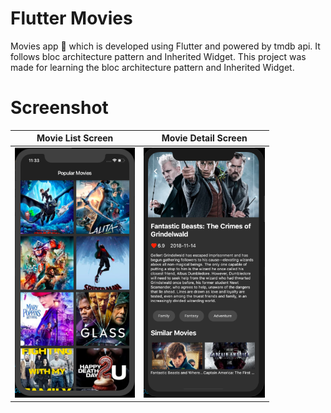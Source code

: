 # Flutter Movies

Movies app 🎥 which is developed using Flutter and powered by tmdb api. It follows bloc architecture pattern and Inherited Widget.
This project was made for learning the bloc architecture pattern and Inherited Widget. 


# Screenshot

| Movie List Screen | Movie Detail Screen |
| ------------------ | ------------------ |
| <img src="./screenshots/movie_list.png" height="400" alt="Screenshot"/>  | <img src="./screenshots/movie_detail.png" height="400" alt="Screenshot"/>  |

 

